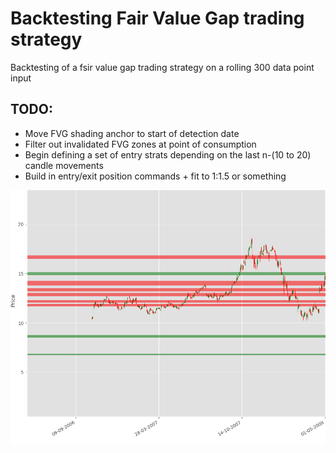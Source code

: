 
# Backtesting Fair Value Gap trading strategy

Backtesting of a fsir value gap trading strategy on a rolling 300 data point input

## TODO:
- Move FVG shading anchor to start of detection date
- Filter out invalidated FVG zones at point of consumption
- Begin defining a set of entry strats depending on the last n-(10 to 20) candle movements
- Build in entry/exit position commands + fit to 1:1.5 or something

![alt text](https://github.com/CacheMoneyPlaya/backtest-rndm1.0/blob/main/Charts/Screenshot%202022-10-25%20at%2002.05.07.png?raw=true)
